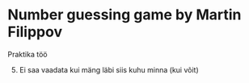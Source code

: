 # Number guessing game by Martin Filippov

Praktika töö



5. Ei saa vaadata kui mäng läbi siis kuhu minna (kui võit)
